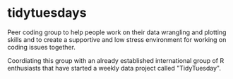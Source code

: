 # tidytuesdays

Peer coding group to help people work on their data wrangling and plotting skills and to create a supportive and low stress environment for working on coding issues together. 

Coordiating this group with an already established international group of R enthusiasts that have started a weekly data project called "TidyTuesday". 

